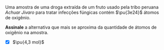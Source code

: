 Uma amostra de uma droga extraída de um fruto usado pela tribo peruana *Achuar Jivaro* para tratar infecções fúngicas contém $\pu{3e24}$ átomos de oxigênio.

**Assinale** a alternativa que mais se aproxima da quantidade de átomos de oxigênio na amostra.

- [x] $\pu{4,3 mol}$
